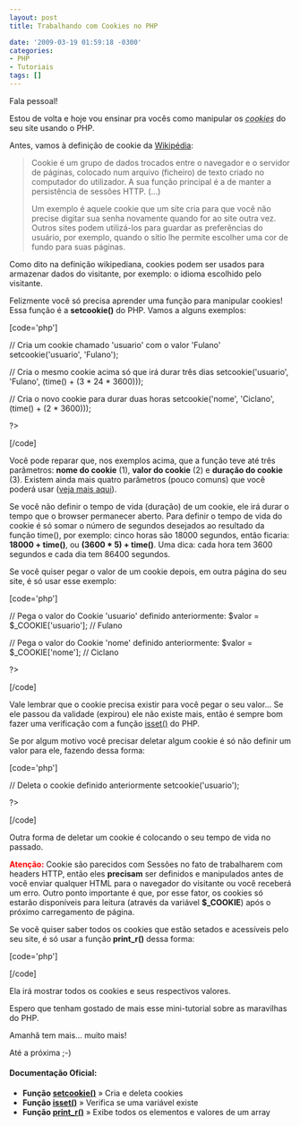 ```yaml
---
layout: post
title: Trabalhando com Cookies no PHP

date: '2009-03-19 01:59:18 -0300'
categories:
- PHP
- Tutoriais
tags: []
---
```

<p>Fala pessoal!</p>
<p>Estou de volta e hoje vou ensinar pra vocês como manipular os <abbr title="Cookie é um grupo de dados trocados entre o navegador e o servidor de páginas, colocado num arquivo (ficheiro) de texto criado no computador do utilizador."><em>cookies</em></abbr> do seu site usando o PHP.</p>
<p>Antes, vamos à definição de cookie da <a href="http://pt.wikipedia.org/wiki/Cookies" target="_blank">Wikipédia</a>:</p>
<blockquote><p>Cookie é um grupo de dados trocados entre o navegador e o servidor de páginas, colocado num arquivo (ficheiro) de texto criado no computador do utilizador. A sua função principal é a de manter a persistência de sessões HTTP. (...)</p>
<p>Um exemplo é aquele cookie que um site cria para que você não precise digitar sua senha novamente quando for ao site outra vez. Outros sites podem utilizá-los para guardar as preferências do usuário, por exemplo, quando o sítio lhe permite escolher uma cor de fundo para suas páginas.</p></blockquote>
<p>Como dito na definição wikipediana, cookies podem ser usados para armazenar dados do visitante, por exemplo: o idioma escolhido pelo visitante.</p>
<p>Felizmente você só precisa aprender uma função para manipular cookies! Essa função é a <strong>setcookie()</strong> do PHP. Vamos a alguns exemplos:</p>

[code='php']
<?php</p>
<p>// Cria um cookie chamado 'usuario' com o valor 'Fulano'
setcookie('usuario', 'Fulano');</p>
<p>// Cria o mesmo cookie acima só que irá durar três dias
setcookie('usuario', 'Fulano', (time() + (3 * 24 * 3600)));</p>
<p>// Cria o novo cookie para durar duas horas
setcookie('nome', 'Ciclano', (time() + (2 * 3600)));</p>
<p>?>
[/code]

<p>Você pode reparar que, nos exemplos acima, que a função teve até três parâmetros: <strong>nome do cookie</strong> (1), <strong>valor do cookie</strong> (2) e <strong>duração do cookie</strong> (3). Existem ainda mais quatro parâmetros (pouco comuns) que você poderá usar (<a href="http://us.php.net/setcookie" target="_blank">veja mais aqui</a>).</p>
<p>Se você não definir o tempo de vida (duração) de um cookie, ele irá durar o tempo que o browser permanecer aberto. Para definir o tempo de vida do cookie é só somar o número de segundos desejados ao resultado da função time(), por exemplo: cinco horas são 18000 segundos, então ficaria: <strong>18000 + time()</strong>, ou <strong>(3600 * 5) + time()</strong>. Uma dica: cada hora tem 3600 segundos e cada dia tem 86400 segundos.</p>
<p>Se você quiser pegar o valor de um cookie depois, em outra página do seu site, é só usar esse exemplo:</p>

[code='php']
<?php</p>
<p>// Pega o valor do Cookie 'usuario' definido anteriormente:
$valor = $_COOKIE['usuario']; // Fulano</p>
<p>// Pega o valor do Cookie 'nome' definido anteriormente:
$valor = $_COOKIE['nome']; // Ciclano</p>
<p>?>
[/code]

<p>Vale lembrar que o cookie precisa existir para você pegar o seu valor... Se ele passou da validade (expirou) ele não existe mais, então é sempre bom fazer uma verificação com a função <a title="Documentação da função isset()" href="http://br2.php.net/manual/pt_BR/function.isset.php" target="_blank">isset()</a> do PHP.</p>
<p>Se por algum motivo você precisar deletar algum cookie é só não definir um valor para ele, fazendo dessa forma:</p>

[code='php']
<?php</p>
<p>// Deleta o cookie definido anteriormente
setcookie('usuario');</p>
<p>?>
[/code]

<p>Outra forma de deletar um cookie é colocando o seu tempo de vida no passado.</p>
<p><span style="color: #ff0000;"><strong>Atenção:</strong></span> Cookie são parecidos com Sessões no fato de trabalharem com headers HTTP, então eles <strong>precisam</strong> ser definidos e manipulados antes de você enviar qualquer HTML para o navegador do visitante ou você receberá um erro. Outro ponto importante é que, por esse fator, os cookies só estarão disponíveis para leitura (através da variável <strong>$_COOKIE</strong>) após o próximo carregamento de página.</p>
<p>Se você quiser saber todos os cookies que estão setados e acessíveis pelo seu site, é só usar a função<strong> print_r()</strong> dessa forma:</p>

[code='php']
<?php
print_r($_COOKIE);
?>
[/code]

<p>Ela irá mostrar todos os cookies e seus respectivos valores.</p>
<p>Espero que tenham gostado de mais esse mini-tutorial sobre as maravilhas do PHP.</p>
<p>Amanhã tem mais... muito mais!</p>
<p>Até a próxima ;-)</p>
<h4>Documentação Oficial:</h4>
<ul>
<li><strong>Função <a href="http://br.php.net/setcookie" target="_blank">setcookie()</a></strong> » Cria e deleta cookies</li>
<li><strong>Função <a href="http://br.php.net/isset" target="_blank">isset()</a></strong> » Verifica se uma variável existe</li>
<li><strong>Função <a href="http://br.php.net/print_r" target="_blank">print_r()</a></strong> » Exibe todos os elementos e valores de um array</li>
</ul>
